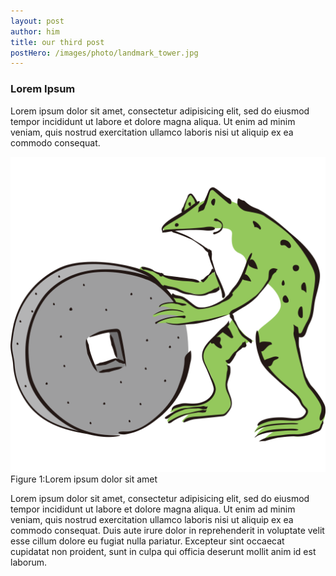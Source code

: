 ```yaml
---
layout: post
author: him
title: our third post
postHero: /images/photo/landmark_tower.jpg
---
```

### Lorem Ipsum
Lorem ipsum dolor sit amet, consectetur adipisicing elit, sed do eiusmod tempor incididunt ut labore et dolore magna aliqua. Ut enim ad minim veniam, quis nostrud exercitation ullamco laboris nisi ut aliquip ex ea commodo consequat.

<img class="blog-body-img" src="/images/stone_money.svg" alt="a beautiful moon">
<div class="caption">
  <span class="header">Figure 1:</span><span class="description">Lorem ipsum dolor sit amet</span>
</div>

Lorem ipsum dolor sit amet, consectetur adipisicing elit, sed do eiusmod tempor incididunt ut labore et dolore magna aliqua. Ut enim ad minim veniam, quis nostrud exercitation ullamco laboris nisi ut aliquip ex ea commodo consequat. Duis aute irure dolor in reprehenderit in voluptate velit esse cillum dolore eu fugiat nulla pariatur. Excepteur sint occaecat cupidatat non proident, sunt in culpa qui officia deserunt mollit anim id est laborum.
